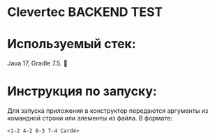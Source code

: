 # Clevertec BACKEND TEST
# Используемый стек:
Java 17, Gradle 7.5. 🦡
# Инструкция по запуску:
Для запуска приложения в конструктор передаются аргументы из командной строки
или элементы из файла. В формате:
```
<1-2 4-2 6-3 7-4 Card4>
```
